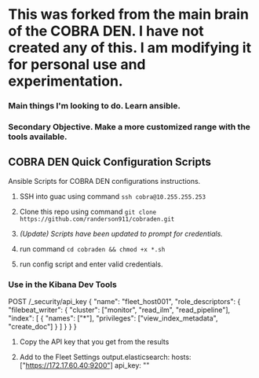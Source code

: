# This was forked from the main brain of the COBRA DEN. I have not created any of this. I am modifying it for personal use and experimentation.
### Main things I'm looking to do. Learn ansible.
### Secondary Objective. Make a more customized range with the tools available.
## COBRA DEN Quick Configuration Scripts
Ansible Scripts for COBRA DEN configurations instructions.

1. SSH into guac using command `ssh cobra@10.255.255.253`

2. Clone this repo using command `git clone https://github.com/randerson911/cobraden.git`

3. *(Update) Scripts have been updated to prompt for credentials.*

4. run command `cd cobraden && chmod +x *.sh`

5. run config script and enter valid credentials.


### Use in the Kibana Dev Tools
POST /_security/api_key
    {
        "name": "fleet_host001", 
        "role_descriptors": {
            "filebeat_writer": { 
            "cluster": ["monitor", "read_ilm", "read_pipeline"],
            "index": [
            {
                "names": ["*"],
                "privileges": ["view_index_metadata", "create_doc"]
            }
            ]
        }
    }
}

  1. Copy the API key that you get from the results

  2. Add to the Fleet Settings
output.elasticsearch:
    hosts: ["https://172.17.60.40:9200"]
    api_key: "<API Key>"